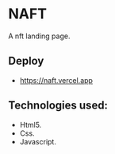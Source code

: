 # NAFT
A nft landing page.

## Deploy
* https://naft.vercel.app

## Technologies used:
- Html5.
- Css. 
- Javascript.
